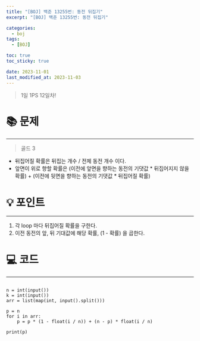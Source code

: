 ```yaml
---
title: "[BOJ] 백준 13255번: 동전 뒤집기"
excerpt: "[BOJ] 백준 13255번: 동전 뒤집기"

categories:
  - boj
tags:
  - [BOJ]

toc: true
toc_sticky: true

date: 2023-11-01
last_modified_at: 2023-11-03
---
```


> 1일 1PS 12일차!

# 📚 문제

---

> 골드 3


- 뒤집어질 확률은 뒤집는 개수 / 전체 동전 개수 이다.
- 앞면이 위로 향할 확률은 (이전에 앞면을 향하는 동전의 기댓값 * 뒤집어지지 않을 확률) + (이전에 뒷면을 향하는 동전의 기댓값 * 뒤집어질 확률)


# 💡 포인트

---

1. 각 loop 마다 뒤집어질 확률을 구한다.
2. 이전 동전의 앞, 뒤 기대값에 해당 확률, (1 - 확률) 을 곱한다. 

# 💻 코드

---

```

n = int(input())
k = int(input())
arr = list(map(int, input().split()))

p = n
for i in arr:
    p = p * (1 - float(i / n)) + (n - p) * float(i / n)
    
print(p)

```
